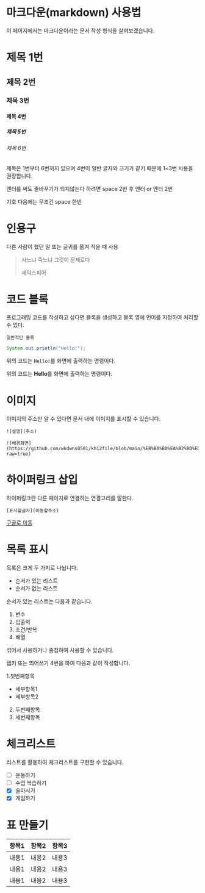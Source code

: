 # 마크다운(markdown) 사용법

이 페이지에서는 마크다운이라는 문서 작성 형식을 살펴보겠습니다.

# 제목 1번
## 제목 2번
### 제목 3번
#### 제목 4번
##### 제목 5번
###### 제목 6번

제목은 1번부터 6번까지 있으며 
4번이 일반 글자와 크기가 같기 때문에 1~3번 사용을 권장합니다.

엔터를 써도 줄바꾸기가 되지않는다
하려면 space 2번 후 엔터 or 엔터 2번

기호 다음에는 무조건 space 한번

# 인용구

다른 사람이 했던 말 또는 글귀를 옮겨 적을 때 사용

> 사느냐 죽느냐 그것이 문제로다
>
> 셰익스피어


# 코드 블록

프로그래밍 코드를 작성하고 싶다면 블록을 생성하고 블록 옆에 언어를 지정하여 처리할 수 있다.

```
일반적인 블록
```

```java
System.out.println("Hello!");
```

위의 코드는 `Hello!`를 화면에 출력하는 명령이다.

위의 코드는 **Hello**를 화면에 출력하는 명령이다.


# 이미지

이미지의 주소만 알 수 있다면 문서 내에 이미지를 표시할 수 있습니다.

```
![설명](주소)
```

```
![배경화면](https://github.com/wkdwns0501/kh12file/blob/main/%EB%B0%B0%EA%B2%BD%ED%99%94%EB%A9%B4.jpg?raw=true)
```

# 하이퍼링크 삽입

하이퍼링크란 다른 페이지로 연결하는 연결고리를 말한다.

```
[표시할글자](이동할주소)
```

[구글로 이동](https://www.google.com/)


# 목록 표시

목록은 크게 두 가지로 나뉩니다.

- 순서가 있는 리스트
- 순서가 없는 리스트

순서가 있는 리스트는 다음과 같습니다.

1. 변수
2. 입출력
3. 조건/반복
4. 배열

섞어서 사용하거나 중첩하여 사용할 수 있습니다.

탭키 또는 띄어쓰기 4번을 하여 다음과 같이 작성합니다.

1.첫번째항목
  - 세부항목1
  - 세부항목2
2. 두번째항목
3. 세번째항목

# 체크리스트

리스트를 활용하여 체크리스트를 구현할 수 있습니다.

- [ ] 운동하기
- [ ] 수업 복습하기
- [x] 술마시기
- [x] 게임하기

# 표 만들기

| 항목1 | 항목2 | 항목3 |
| :--- | :---: | ---: |
| 내용1 | 내용2 | 내용3 |
| 내용1 | 내용2 | 내용3 |
| 내용1 | 내용2 | 내용3 |
  
